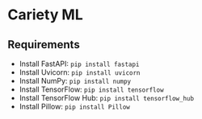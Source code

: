 # Cariety ML

## Requirements

* Install FastAPI: `pip install fastapi`
* Install Uvicorn: `pip install uvicorn`
* Install NumPy: `pip install numpy`
* Install TensorFlow: `pip install tensorflow`
* Install TensorFlow Hub: `pip install tensorflow_hub`
* Install Pillow: `pip install Pillow`
